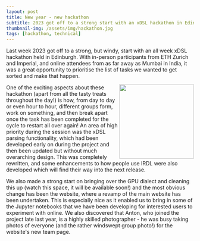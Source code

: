 ```yaml
---
layout: post
title: New year - new hackathon
subtitle: 2023 got off to a strong start with an xDSL hackathon in Edinburgh
thumbnail-img: /assets/img/hackathon.jpg
tags: [hackathon, technical]
---
```


Last week 2023 got off to a strong, but windy, start with an all week xDSL hackathon held in Edinburgh. With in-person participants from ETH Zurich and Imperial, and online attendees from as far away as Mumbai in India, it was a great opportunity to prioritise the list of tasks we wanted to get sorted and make that happen.

<img src="/assets/img/jan_hackathon.jpg" align=right width=200>

One of the exciting aspects about these hackathon (apart from all the tasty treats throughout the day!) is how, from day to day or even hour to hour, different groups form, work on something, and then break apart once the task has been completed for the cycle to restart all over again! An area of high priority during the session was the xDSL parsing functionality, which had been developed early on during the project and then been updated but without much overarching design. This was completely rewritten, and some enhancements to how people use IRDL were also developed which will find their way into the next release.

We also made a strong start on bringing over the GPU dialect and cleaning this up (watch this space, it will be available soon!) and the most obvious change has been the website, where a revamp of the main website has been undertaken. This is especially nice as it enabled us to bring in some of the Jupyter notebooks that we have been developing for interested users to experiment with online. We also discovered that Anton, who joined the project late last year, is a highly skilled photographer - he was busy taking photos of everyone (and the rather windswept group photo!) for the website's new team page. 
